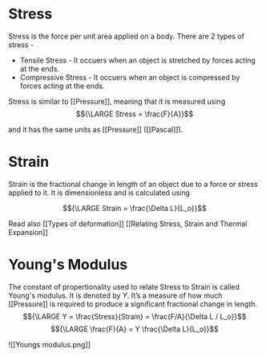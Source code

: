 # Stress

Stress is the force per unit area applied on a body. There are 2 types of stress - 

- Tensile Stress - It occuers when an object is stretched by forces acting at the ends.
- Compressive Stress - It occuers when an object is compressed by forces acting at the ends.

Stress is similar to [[Pressure]], meaning that it is measured using 
$${\LARGE Stress = \frac{F}{A}}$$

and it has the same units as [[Pressure]] ([[Pascal]]).


# Strain

Strain is the fractional change in length of an object due to a force or stress applied to it. It is dimensionless and is calculated using

$${\LARGE Strain = \frac{\Delta L}{L_o}}$$

Read also [[Types of deformation]] [[Relating Stress, Strain and Thermal Expansion]]


# Young's Modulus

The constant of propertionality used to relate Stress to Strain is called Young's modulus. It is denoted by ${Y}$. It’s a measure of how much [[Pressure]] is required to produce a significant fractional change in length.
$${\LARGE Y = \frac{Stress}{Strain} = \frac{F/A}{\Delta L / L_o}}$$
$${\LARGE \frac{F}{A} = Y \frac{\Delta L}{L_o}}$$

![[Youngs modulus.png]]